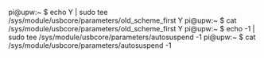 pi@upw:~ $ echo Y | sudo tee /sys/module/usbcore/parameters/old_scheme_first
Y
pi@upw:~ $ cat /sys/module/usbcore/parameters/old_scheme_first
Y
pi@upw:~ $ echo -1 | sudo tee /sys/module/usbcore/parameters/autosuspend
-1
pi@upw:~ $ cat /sys/module/usbcore/parameters/autosuspend
-1

